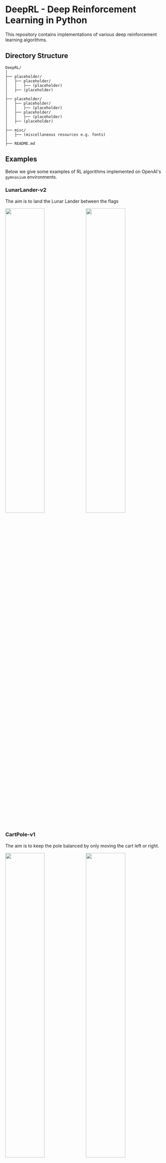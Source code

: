 # DeepRL - Deep Reinforcement Learning in Python
This repository contains implementations of various deep reinforcement learning algorithms.

## Directory Structure
```
DeepRL/
│
├── placeholder/
│   ├── placeholder/
│   │   ├── (placeholder)
│   ├── (placeholder)
│
├── placeholder/
│   ├── placeholder/
│   │   ├── (placeholder)
│   ├── placeholder/
│   │   ├── (placeholder)
│   ├── (placeholder)
│
├── misc/
│   ├── (miscellaneous resources e.g. fonts)
│
├── README.md

```

## Examples
Below we give some examples of RL algorithms implemented on OpenAI's `gymnasium` environments.
### LunarLander-v2
The aim is to land the Lunar Lander between the flags
<p float="left">
  <img src="https://github.com/olibridge01/DeepRL/assets/86416298/e8815da6-4c45-4e2d-b0f2-c1af56fe03ce" width="49.5%" />
  <img src="https://github.com/olibridge01/DeepRL/assets/86416298/27a94222-4e5b-4701-9e88-c669ac3c84fb" width="49.5%" />
</p>

### CartPole-v1
The aim is to keep the pole balanced by only moving the cart left or right.
<p float="left">
  <img src="https://github.com/olibridge01/DeepRL/assets/86416298/c58096cc-1e2a-49dc-983c-fb1293954176" width="49.5%" />
  <img src="https://github.com/olibridge01/DeepRL/assets/86416298/40ab0213-fc6d-4355-b97c-e9146415cb2e" width="49.5%" />
</p>

---
**Oli Bridge** (<olibridge@rocketmail.com>)

Feel free to explore the different directories, and please reach out if you have any questions or suggestions. 🚀
